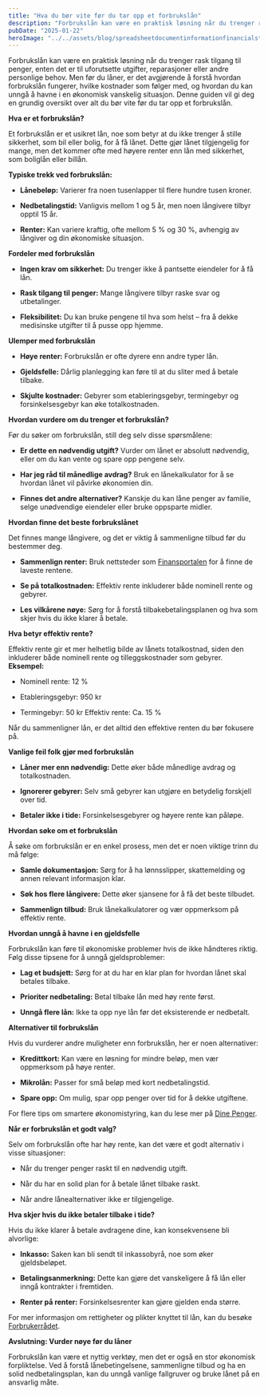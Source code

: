 ```yaml
---
title: "Hva du bør vite før du tar opp et forbrukslån"
description: "Forbrukslån kan være en praktisk løsning når du trenger rask tilgang til penger, enten det er til uforutsette utgifter, reparasjoner eller andre personlige behov. Men før du låner, er det avgjørende å forstå hvordan forbrukslån fungerer, hvilke kostnader som følger med, og hvordan du kan unngå å havne i en økonomisk vanskelig situasjon. Denne guiden &#8230; Read more"
pubDate: "2025-01-22"
heroImage: "../../assets/blog/spreadsheetdocumentinformationfinancialstartupconc.jpg"
---
```


Forbrukslån kan være en praktisk løsning når du trenger rask tilgang til penger, enten det er til uforutsette utgifter, reparasjoner eller andre personlige behov. Men før du låner, er det avgjørende å forstå hvordan forbrukslån fungerer, hvilke kostnader som følger med, og hvordan du kan unngå å havne i en økonomisk vanskelig situasjon. Denne guiden vil gi deg en grundig oversikt over alt du bør vite før du tar opp et forbrukslån.

**Hva er et forbrukslån?**

Et forbrukslån er et usikret lån, noe som betyr at du ikke trenger å stille sikkerhet, som bil eller bolig, for å få lånet. Dette gjør lånet tilgjengelig for mange, men det kommer ofte med høyere renter enn lån med sikkerhet, som boliglån eller billån.

**Typiske trekk ved forbrukslån:**

- **Lånebeløp:** Varierer fra noen tusenlapper til flere hundre tusen kroner.

- **Nedbetalingstid:** Vanligvis mellom 1 og 5 år, men noen långivere tilbyr opptil 15 år.

- **Renter:** Kan variere kraftig, ofte mellom 5 % og 30 %, avhengig av långiver og din økonomiske situasjon.

**Fordeler med forbrukslån**

- **Ingen krav om sikkerhet:** Du trenger ikke å pantsette eiendeler for å få lån.

- **Rask tilgang til penger:** Mange långivere tilbyr raske svar og utbetalinger.

- **Fleksibilitet:** Du kan bruke pengene til hva som helst – fra å dekke medisinske utgifter til å pusse opp hjemme.

**Ulemper med forbrukslån**

- **Høye renter:** Forbrukslån er ofte dyrere enn andre typer lån.

- **Gjeldsfelle:** Dårlig planlegging kan føre til at du sliter med å betale tilbake.

- **Skjulte kostnader:** Gebyrer som etableringsgebyr, termingebyr og forsinkelsesgebyr kan øke totalkostnaden.

**Hvordan vurdere om du trenger et forbrukslån?**

Før du søker om forbrukslån, still deg selv disse spørsmålene:

- **Er dette en nødvendig utgift?**
Vurder om lånet er absolutt nødvendig, eller om du kan vente og spare opp pengene selv.

- **Har jeg råd til månedlige avdrag?**
Bruk en lånekalkulator for å se hvordan lånet vil påvirke økonomien din.

- **Finnes det andre alternativer?**
Kanskje du kan låne penger av familie, selge unødvendige eiendeler eller bruke oppsparte midler.

**Hvordan finne det beste forbrukslånet**

Det finnes mange långivere, og det er viktig å sammenligne tilbud før du bestemmer deg.

- **Sammenlign renter:** Bruk nettsteder som [Finansportalen](https://www.finansportalen.no/) for å finne de laveste rentene.

- **Se på totalkostnaden:** Effektiv rente inkluderer både nominell rente og gebyrer.

- **Les vilkårene nøye:** Sørg for å forstå tilbakebetalingsplanen og hva som skjer hvis du ikke klarer å betale.

**Hva betyr effektiv rente?**

Effektiv rente gir et mer helhetlig bilde av lånets totalkostnad, siden den inkluderer både nominell rente og tilleggskostnader som gebyrer.
**Eksempel:**

- Nominell rente: 12 %

- Etableringsgebyr: 950 kr

- Termingebyr: 50 kr
Effektiv rente: Ca. 15 %

Når du sammenligner lån, er det alltid den effektive renten du bør fokusere på.

**Vanlige feil folk gjør med forbrukslån**

- **Låner mer enn nødvendig:** Dette øker både månedlige avdrag og totalkostnaden.

- **Ignorerer gebyrer:** Selv små gebyrer kan utgjøre en betydelig forskjell over tid.

- **Betaler ikke i tide:** Forsinkelsesgebyrer og høyere rente kan påløpe.

**Hvordan søke om et forbrukslån**

Å søke om forbrukslån er en enkel prosess, men det er noen viktige trinn du må følge:

- **Samle dokumentasjon:** Sørg for å ha lønnsslipper, skattemelding og annen relevant informasjon klar.

- **Søk hos flere långivere:** Dette øker sjansene for å få det beste tilbudet.

- **Sammenlign tilbud:** Bruk lånekalkulatorer og vær oppmerksom på effektiv rente.

**Hvordan unngå å havne i en gjeldsfelle**

Forbrukslån kan føre til økonomiske problemer hvis de ikke håndteres riktig. Følg disse tipsene for å unngå gjeldsproblemer:

- **Lag et budsjett:** Sørg for at du har en klar plan for hvordan lånet skal betales tilbake.

- **Prioriter nedbetaling:** Betal tilbake lån med høy rente først.

- **Unngå flere lån:** Ikke ta opp nye lån før det eksisterende er nedbetalt.

**Alternativer til forbrukslån**

Hvis du vurderer andre muligheter enn forbrukslån, her er noen alternativer:

- **Kredittkort:** Kan være en løsning for mindre beløp, men vær oppmerksom på høye renter.

- **Mikrolån:** Passer for små beløp med kort nedbetalingstid.

- **Spare opp:** Om mulig, spar opp penger over tid for å dekke utgiftene.

For flere tips om smartere økonomistyring, kan du lese mer på [Dine Penger](https://www.dinepenger.no/).

**Når er forbrukslån et godt valg?**

Selv om forbrukslån ofte har høy rente, kan det være et godt alternativ i visse situasjoner:

- Når du trenger penger raskt til en nødvendig utgift.

- Når du har en solid plan for å betale lånet tilbake raskt.

- Når andre lånealternativer ikke er tilgjengelige.

**Hva skjer hvis du ikke betaler tilbake i tide?**

Hvis du ikke klarer å betale avdragene dine, kan konsekvensene bli alvorlige:

- **Inkasso:** Saken kan bli sendt til inkassobyrå, noe som øker gjeldsbeløpet.

- **Betalingsanmerkning:** Dette kan gjøre det vanskeligere å få lån eller inngå kontrakter i fremtiden.

- **Renter på renter:** Forsinkelsesrenter kan gjøre gjelden enda større.

For mer informasjon om rettigheter og plikter knyttet til lån, kan du besøke [Forbrukerrådet](https://www.forbrukerradet.no/).

**Avslutning: Vurder nøye før du låner**

Forbrukslån kan være et nyttig verktøy, men det er også en stor økonomisk forpliktelse. Ved å forstå lånebetingelsene, sammenligne tilbud og ha en solid nedbetalingsplan, kan du unngå vanlige fallgruver og bruke lånet på en ansvarlig måte.